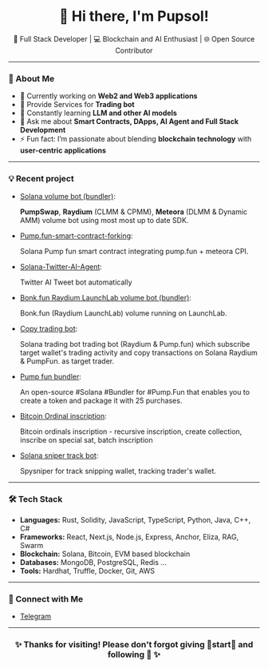 <h1 align="center">👋 Hi there, I'm Pupsol!</h1>

<p align="center">
  🚀 Full Stack Developer | 💻 Blockchain and AI Enthusiast | 🌐 Open Source Contributor
</p>

---

### 🌟 About Me
- 🔭 Currently working on **Web2 and Web3 applications**
- 💊 Provide Services for **Trading bot**
- 🌱 Constantly learning **LLM and other AI models**
- 💬 Ask me about **Smart Contracts, DApps, AI Agent and Full Stack Development**
- ⚡ Fun fact: I’m passionate about blending **blockchain technology** with **user-centric applications**

---

### 💡 Recent project
- [Solana volume bot (bundler)](https://github.com/m4rcu5o/Solana-Volume-Bot):

  **PumpSwap**, **Raydium** (CLMM & CPMM), **Meteora** (DLMM & Dynamic AMM) volume bot using most most up to date SDK.
  
- [Pump.fun-smart-contract-forking](https://github.com/m4rcu5o/Solana-pump.fun-smart-contract):

  Solana Pump fun smart contract integrating pump.fun + meteora CPI.

- [Solana-Twitter-AI-Agent](https://github.com/m4rcu5o/Solana-Twitter-AI-Agent):

  Twitter AI Tweet bot automatically
  
- [Bonk.fun Raydium LaunchLab volume bot (bundler)](https://github.com/m4rcu5o/Bonk-dot-fun-Launch-Lab-Volume-Bot):

  Bonk.fun (Raydium LaunchLab) volume running on LaunchLab.

- [Copy trading bot](https://github.com/m4rcu5o/Copy-trading-bot):

  Solana trading bot trading bot (Raydium & Pump.fun) which subscribe target wallet's trading activity and copy transactions on Solana Raydium & PumpFun. as target trader.

- [Pump fun bundler](https://github.com/m4rcu5o/Pump.fun-bundler):

  An open-source #Solana #Bundler for #Pump.Fun that enables you to create a token and package it with 25 purchases.

- [Bitcoin Ordinal inscription](https://github.com/m4rcu5o/inscribe_mode):

  Bitcoin ordinals inscription - recursive inscription, create collection, inscribe on special sat, batch inscription
  
- [Solana sniper track bot](https://github.com/m4rcu5o/Solana-sniper-track-bot):

  Spysniper for track snipping wallet, tracking trader's wallet.
---

### 🛠️ Tech Stack
- **Languages:** Rust, Solidity, JavaScript, TypeScript, Python, Java, C++, C#
- **Frameworks:** React, Next.js, Node.js, Express, Anchor, Eliza, RAG, Swarm
- **Blockchain:** Solana, Bitcoin, EVM based blockchain 
- **Databases:** MongoDB, PostgreSQL, Redis ...
- **Tools:** Hardhat, Truffle, Docker, Git, AWS

---

### 🔗 Connect with Me
- [Telegram](https://t.me/stevensprg)

---


<h3 align="center">✨ Thanks for visiting! Please don't forgot giving 🌟start🌟 and following 🤩 ✨</h3>

